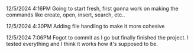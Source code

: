 12/5/2024 4:16PM
Going to start fresh, first gonna work on making the commands like create, open, insert, search, etc..

12/5/2024 4:30PM
Adding file handling to make it more cohesive

12/5/2024 7:06PM
Fogot to commit as I go but finally finished the project. I tested everything and I think it works how it's supposed to be.